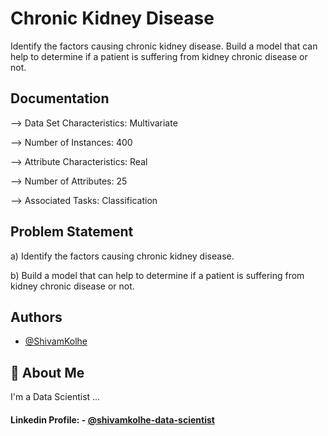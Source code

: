 
#  Chronic Kidney Disease

Identify the factors causing chronic kidney disease. Build a model that can help to determine if a patient is suffering from kidney chronic disease or not.
  
## Documentation

--> Data Set Characteristics: Multivariate

--> Number of Instances: 400

--> Attribute Characteristics: Real

--> Number of Attributes: 25

--> Associated Tasks: Classification

## Problem Statement
a) Identify the factors causing chronic kidney disease.

b) Build a model that can help to determine if a patient is suffering from kidney chronic disease or not.


## Authors

- [@ShivamKolhe](https://github.com/shiva17) 

## 🚀 About Me
I'm a Data Scientist ...
#### Linkedin Profile: - [@shivamkolhe-data-scientist](https://www.linkedin.com/in/shivamkolhe-data-scientist/)

  
